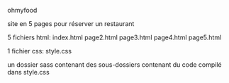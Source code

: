 ohmyfood 

site en 5 pages pour réserver un restaurant

5 fichiers html: 
index.html
page2.html
page3.html
page4.html
page5.html

1 fichier css:
style.css

un dossier sass contenant des sous-dossiers contenant du code compilé dans style.css
